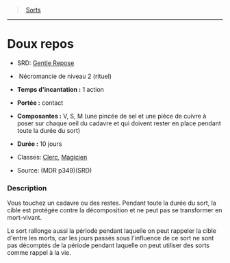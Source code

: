 ﻿---
!SpellItem
Name: Doux repos
AltName: '[Gentle Repose](srd_spells_gentle_repose.md)'
Type: Nécromancie
Level: 2
CastingTime: 1 action
Range: contact
Components: V, S, M (une pincée de sel et une pièce de cuivre à poser sur chaque oeil du cadavre et qui doivent rester en place pendant toute la durée du sort)
Duration: 10 jours
Classes: '[Clerc](hd_cleric.md), [Magicien](hd_wizard.md)'
Family: SpellHD
Source: (MDR p349)(SRD)
Ritual: rituel
Id: spells_hd.md#doux-repos
ParentLink: spells_hd.md#sorts
ParentName: Sorts
NameLevel: 1
Attributes:
  Name: Doux repos
  Markdown: >+
    # <!--Name-->Doux repos<!--/Name-->


    - SRD: <!--AltName-->[Gentle Repose](srd_spells_gentle_repose.md)<!--/AltName-->


    -  <!--Type-->Nécromancie<!--/Type--> de niveau <!--Level-->2<!--/Level--> (<!--Ritual-->rituel<!--/Ritual-->)


    - **Temps d'incantation :** <!--CastingTime-->1 action<!--/CastingTime-->


    - **Portée :** <!--Range-->contact<!--/Range-->


    - **Composantes :** <!--Components-->V, S, M (une pincée de sel et une pièce de cuivre à poser sur chaque oeil du cadavre et qui doivent rester en place pendant toute la durée du sort)<!--/Components-->


    - **Durée :** <!--Duration-->10 jours<!--/Duration-->


    - Classes: <!--Classes-->[Clerc](hd_cleric.md), [Magicien](hd_wizard.md)<!--/Classes-->


    - Source: <!--Source-->(MDR p349)(SRD)<!--/Source-->


    ### Description


    Vous touchez un cadavre ou des restes. Pendant toute la durée du sort, la cible est protégée contre la décomposition et ne peut pas se transformer en mort-vivant.


    Le sort rallonge aussi la période pendant laquelle on peut rappeler la cible d'entre les morts, car les jours passés sous l'influence de ce sort ne sont pas décomptés de la période pendant laquelle on peut utiliser des sorts comme rappel à la vie.

  AltName: '[Gentle Repose](srd_spells_gentle_repose.md)'
  Type: Nécromancie
  Level: 2
  Ritual: rituel
  CastingTime: 1 action
  Range: contact
  Components: V, S, M (une pincée de sel et une pièce de cuivre à poser sur chaque oeil du cadavre et qui doivent rester en place pendant toute la durée du sort)
  Duration: 10 jours
  Classes: '[Clerc](hd_cleric.md), [Magicien](hd_wizard.md)'
  Source: (MDR p349)(SRD)
AttributesDictionary: >+
  Name: Doux repos

  Markdown: >+

    # <!--Name-->Doux repos<!--/Name-->





    - SRD: <!--AltName-->[Gentle Repose](srd_spells_gentle_repose.md)<!--/AltName-->





    -  <!--Type-->Nécromancie<!--/Type--> de niveau <!--Level-->2<!--/Level--> (<!--Ritual-->rituel<!--/Ritual-->)





    - **Temps d'incantation :** <!--CastingTime-->1 action<!--/CastingTime-->





    - **Portée :** <!--Range-->contact<!--/Range-->





    - **Composantes :** <!--Components-->V, S, M (une pincée de sel et une pièce de cuivre à poser sur chaque oeil du cadavre et qui doivent rester en place pendant toute la durée du sort)<!--/Components-->





    - **Durée :** <!--Duration-->10 jours<!--/Duration-->





    - Classes: <!--Classes-->[Clerc](hd_cleric.md), [Magicien](hd_wizard.md)<!--/Classes-->





    - Source: <!--Source-->(MDR p349)(SRD)<!--/Source-->





    ### Description





    Vous touchez un cadavre ou des restes. Pendant toute la durée du sort, la cible est protégée contre la décomposition et ne peut pas se transformer en mort-vivant.





    Le sort rallonge aussi la période pendant laquelle on peut rappeler la cible d'entre les morts, car les jours passés sous l'influence de ce sort ne sont pas décomptés de la période pendant laquelle on peut utiliser des sorts comme rappel à la vie.



  AltName: '[Gentle Repose](srd_spells_gentle_repose.md)'

  Type: Nécromancie

  Level: 2

  Ritual: rituel

  CastingTime: 1 action

  Range: contact

  Components: V, S, M (une pincée de sel et une pièce de cuivre à poser sur chaque oeil du cadavre et qui doivent rester en place pendant toute la durée du sort)

  Duration: 10 jours

  Classes: '[Clerc](hd_cleric.md), [Magicien](hd_wizard.md)'

  Source: (MDR p349)(SRD)

---
> [Sorts](hd_spells.md)

---

# Doux repos

- SRD: [Gentle Repose](srd_spells_gentle_repose.md)

-  Nécromancie de niveau 2 (rituel)

- **Temps d'incantation :** 1 action

- **Portée :** contact

- **Composantes :** V, S, M (une pincée de sel et une pièce de cuivre à poser sur chaque oeil du cadavre et qui doivent rester en place pendant toute la durée du sort)

- **Durée :** 10 jours

- Classes: [Clerc](hd_cleric.md), [Magicien](hd_wizard.md)

- Source: (MDR p349)(SRD)

### Description

Vous touchez un cadavre ou des restes. Pendant toute la durée du sort, la cible est protégée contre la décomposition et ne peut pas se transformer en mort-vivant.

Le sort rallonge aussi la période pendant laquelle on peut rappeler la cible d'entre les morts, car les jours passés sous l'influence de ce sort ne sont pas décomptés de la période pendant laquelle on peut utiliser des sorts comme rappel à la vie.

